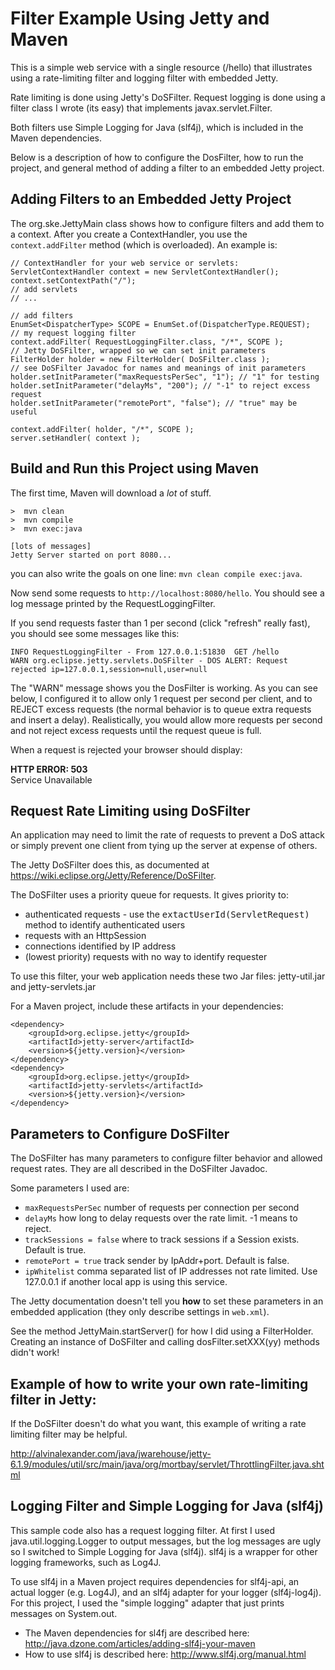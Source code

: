 Filter Example Using Jetty and Maven
====================================

This is a simple web service with a single resource (/hello)
that illustrates using a rate-limiting filter and logging
filter with embedded Jetty.

Rate limiting is done using Jetty's DoSFilter.
Request logging is done using a filter class I wrote (its easy)
that implements javax.servlet.Filter.

Both filters use Simple Logging for Java (slf4j), which is
included in the Maven dependencies.

Below is a description of how to configure the DosFilter,
how to run the project, and general method of adding a filter
to an embedded Jetty project.

## Adding Filters to an Embedded Jetty Project

The org.ske.JettyMain class shows how to configure filters
and add them to a context.  After you create a ContextHandler,
you use the ``context.addFilter`` method (which is overloaded).
An example is:
```
// ContextHandler for your web service or servlets:
ServletContextHandler context = new ServletContextHandler();
context.setContextPath("/");
// add servlets
// ...

// add filters
EnumSet<DispatcherType> SCOPE = EnumSet.of(DispatcherType.REQUEST);
// my request logging filter
context.addFilter( RequestLoggingFilter.class, "/*", SCOPE );
// Jetty DoSFilter, wrapped so we can set init parameters
FilterHolder holder = new FilterHolder( DoSFilter.class );
// see DoSFilter Javadoc for names and meanings of init parameters
holder.setInitParameter("maxRequestsPerSec", "1"); // "1" for testing
holder.setInitParameter("delayMs", "200"); // "-1" to reject excess request
holder.setInitParameter("remotePort", "false"); // "true" may be useful

context.addFilter( holder, "/*", SCOPE );
server.setHandler( context );
```

## Build and Run this Project using Maven
The first time, Maven will download a _lot_ of stuff. 
```
>  mvn clean
>  mvn compile
>  mvn exec:java

[lots of messages]
Jetty Server started on port 8080...
```
you can also write the  goals on one line: `mvn clean compile exec:java`.

Now send some requests to ```http://localhost:8080/hello```.
You should see a log message printed by the RequestLoggingFilter.

If you send requests faster than 1 per second (click "refresh" really fast), you should see some messages like this:
```
INFO RequestLoggingFilter - From 127.0.0.1:51830  GET /hello
WARN org.eclipse.jetty.servlets.DoSFilter - DOS ALERT: Request rejected ip=127.0.0.1,session=null,user=null
```

The "WARN" message shows you the DosFilter is working.  As you can see below, I configured it to allow only 1 request per second per client, and to REJECT excess requests (the normal behavior is to queue extra requests and insert a delay).
Realistically, you would allow more requests per second and not reject excess requests until the request queue is full.

When a request is rejected your browser should display:

**HTTP ERROR: 503**<br>
Service Unavailable

## Request Rate Limiting using DoSFilter

An application may need to limit the rate of requests to prevent a DoS
attack or simply prevent one client from tying up the server at expense
of others.

The Jetty DoSFilter does this, as documented at https://wiki.eclipse.org/Jetty/Reference/DoSFilter.

The DoSFilter uses a priority queue for requests. It gives priority to:
* authenticated requests - use the <tt>extactUserId(ServletRequest)</tt> method to identify authenticated users
* requests with an HttpSession
* connections identified by IP address
* (lowest priority) requests with no way to identify requester

To use this filter, your web application needs these two Jar files:
jetty-util.jar and
jetty-servlets.jar

For a Maven project, include these artifacts in your dependencies:
```
<dependency>
    <groupId>org.eclipse.jetty</groupId>
    <artifactId>jetty-server</artifactId>
    <version>${jetty.version}</version>
</dependency>
<dependency>
    <groupId>org.eclipse.jetty</groupId>
    <artifactId>jetty-servlets</artifactId>
    <version>${jetty.version}</version>
</dependency>
```

## Parameters to Configure DoSFilter

The DoSFilter has many parameters to configure filter behavior and allowed request rates. They are all described in the DoSFilter Javadoc.

Some parameters I used are:

* `maxRequestsPerSec` number of requests per connection per second
* `delayMs` how long to delay requests over the rate limit. -1 means to reject.
* `trackSessions = false` where to track sessions if a Session exists. Default is true.
* `remotePort = true` track sender by IpAddr+port. Default is false.
* `ipWhitelist` comma separated list of IP addresses not rate limited. Use 127.0.0.1 if another local app is using this service.

The Jetty documentation doesn't tell you __how__ to set these parameters in an embedded application (they only describe settings in `web.xml`). 

See the method JettyMain.startServer() for how I did using a FilterHolder. Creating an instance of DoSFilter and calling dosFilter.setXXX(yy) methods didn't work!

## Example of how to write your own rate-limiting filter in Jetty:

If the DoSFilter doesn't do what you want, this example of writing a rate limiting filter may be helpful.

http://alvinalexander.com/java/jwarehouse/jetty-6.1.9/modules/util/src/main/java/org/mortbay/servlet/ThrottlingFilter.java.shtml

## Logging Filter and Simple Logging for Java (slf4j)

This sample code also has a request logging filter.
At first I used java.util.logging.Logger to output messages, but the log messages are ugly
so I switched to Simple Logging for Java (slf4j).
slf4j is a wrapper for other logging frameworks, such as Log4J.

To use slf4j in a Maven project requires dependencies for slf4j-api,
an actual logger (e.g. Log4J), and an slf4j adapter for your logger (slf4j-log4j).
For this project, I used the "simple logging" adapter that just prints messages
on System.out.

* The Maven dependencies for sl4fj are described here: http://java.dzone.com/articles/adding-slf4j-your-maven
* How to use slf4j is described here: http://www.slf4j.org/manual.html


